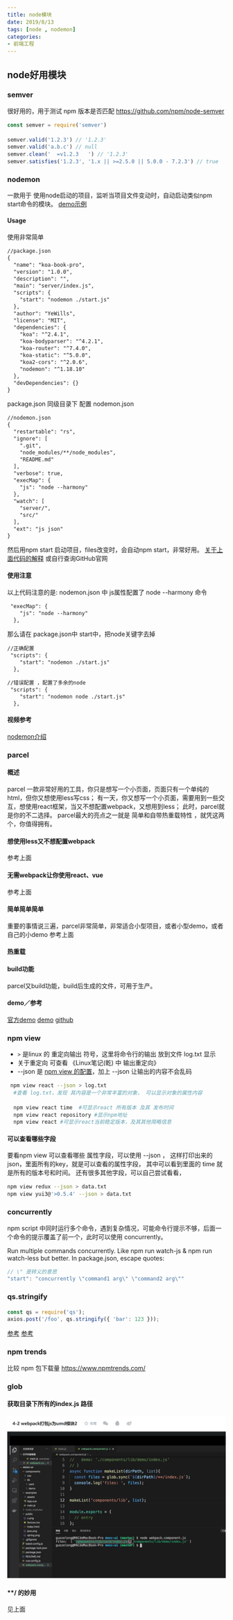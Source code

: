 ```yaml
---
title: node模块
date: 2019/8/13
tags: [node , nodemon]
categories: 
- 前端工程
---
```


## node好用模块

### semver
很好用的，用于测试 npm 版本是否匹配
https://github.com/npm/node-semver
```js
const semver = require('semver')

semver.valid('1.2.3') // '1.2.3'
semver.valid('a.b.c') // null
semver.clean('  =v1.2.3   ') // '1.2.3'
semver.satisfies('1.2.3', '1.x || >=2.5.0 || 5.0.0 - 7.2.3') // true
```

### nodemon
一款用于 使用node启动的项目，监听当项目文件变动时，自动启动类似npm start命令的模块。
[demo示例](https://github.com/YeWills/koa-demo/tree/master)

#### Usage
使用非常简单

```
//package.json
{
  "name": "koa-book-pro",
  "version": "1.0.0",
  "description": "",
  "main": "server/index.js",
  "scripts": {
    "start": "nodemon ./start.js"
  },
  "author": "YeWills",
  "license": "MIT",
  "dependencies": {
    "koa": "^2.4.1",
    "koa-bodyparser": "^4.2.1",
    "koa-router": "^7.4.0",
    "koa-static": "^5.0.0",
    "koa2-cors": "^2.0.6",
    "nodemon": "^1.18.10"
  },
  "devDependencies": {}
}

```
package.json 同级目录下 配置 nodemon.json
```
//nodemon.json
{
  "restartable": "rs",
  "ignore": [
    ".git",
    "node_modules/**/node_modules",
    "README.md"
  ],
  "verbose": true,
  "execMap": {
    "js": "node --harmony"
  },
  "watch": [
    "server/",
    "src/"
  ],
  "ext": "js json"
}
```
然后用npm start 启动项目，files改变时，会自动npm start，非常好用。
[关于上面代码的解释](http://www.cnblogs.com/JuFoFu/p/5140302.html)
或自行查询GitHub官网

#### 使用注意
以上代码注意的是:
nodemon.json 中 js属性配置了 node --harmony 命令
```
 "execMap": {
    "js": "node --harmony"
  },
```
那么请在 package.json中 start中，把node关键字去掉
```
//正确配置
 "scripts": {
    "start": "nodemon ./start.js"
  },
```
```
//错误配置 ，配置了多余的node
 "scripts": {
    "start": "nodemon node ./start.js"
  },
```

#### 视频参考
[nodemon介绍](https://www.imooc.com/video/20683)

### parcel

#### 概述
parcel 一款非常好用的工具，你只是想写一个小页面，页面只有一个单纯的html，但你又想使用less写css；
有一天，你又想写一个小页面，需要用到一些交互，想使用react框架，当又不想配置webpack，又想用到less；
此时，parcel就是你的不二选择。
parcel最大的亮点之一就是 简单和自带热重载特性 ，就凭这两个，你值得拥有。

#### 想使用less又不想配置webpack
参考上面
#### 无需webpack让你使用react、vue
参考上面
#### 简单简单简单
重要的事情说三遍，parcel非常简单，非常适合小型项目，或者小型demo，或者自己的小demo
参考上面
#### 热重载
#### build功能
parcel又build功能，build后生成的文件，可用于生产。

#### demo／参考
[官方demo](https://createapp.dev/parcel)
[demo](https://github.com/YeWills/parcel-demo)
[github](https://github.com/parcel-bundler/parcel)


### npm view

- `>` 是linux 的 重定向输出 符号，这里将命令行的输出 放到文件 log.txt 显示
- 关于重定向 可查看 《Linux笔记(乾) 中 输出重定向》
- --json 是 [npm view 的配置](https://docs.npmjs.com/cli/v7/commands/npm-view)，加上 --json 让输出的内容不会乱码
```sh
 npm view react --json > log.txt
  #查看 log.txt，发现 其内容是一个非常丰富的对象， 可以显示对象的属性内容

  npm view react time  #可显示react 所有版本 及其 发布时间
  npm view react repository #显示npm地址
  npm view react #可显示react当前稳定版本，及其其他简略信息
```

#### 可以查看哪些字段
要看npm view 可以查看哪些 属性字段，可以使用 --json ，
这样打印出来的 json，里面所有的key，就是可以查看的属性字段，
其中可以看到里面的 time 就是所有的版本号和时间。
还有很多其他字段，可以自己尝试看看，
```sh
npm view redux --json > data.txt
npm view yui3@'>0.5.4' --json > data.txt
```

### concurrently
npm script 中同时运行多个命令，遇到复杂情况，可能命令行提示不够，后面一个命令的提示覆盖了前一个，此时可以使用 concurrently。

Run multiple commands concurrently. Like npm run watch-js & npm run watch-less but better.
In package.json, escape quotes:
```js
// \" 是转义的意思
"start": "concurrently \"command1 arg\" \"command2 arg\""
```

### qs.stringify
```js
const qs = require('qs');
axios.post('/foo', qs.stringify({ 'bar': 123 }));
```
[参考](https://www.jianshu.com/p/798c8cb45ed5)
[参考](https://blog.csdn.net/q290057637/article/details/104544757)


### npm trends

比较 npm 包下载量 https://www.npmtrends.com/
### glob


#### 获取目录下所有的index.js 路径
![](/image/node_module/glob.png)

#### **/ 的妙用
见上面